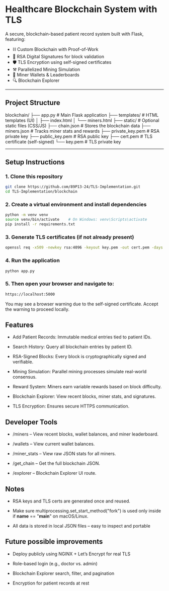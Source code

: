 # Healthcare Blockchain System with TLS

A secure, blockchain-based patient record system built with Flask, featuring:

- ⛓️ Custom Blockchain with Proof-of-Work
- 🔐 RSA Digital Signatures for block validation
- 🛡️ TLS Encryption using self-signed certificates
- ⚒️ Parallelized Mining Simulation
- 🧮 Miner Wallets & Leaderboards
- 🔍 Blockchain Explorer

---

## Project Structure
blockchain/
├── app.py # Main Flask application
├── templates/ # HTML templates (UI)
│ ├── index.html
│ └── miners.html
├── static/ # Optional static files (CSS/JS)
├── chain.json # Stores the blockchain data
├── miners.json # Tracks miner stats and rewards
├── private_key.pem # RSA private key
├── public_key.pem # RSA public key
├── cert.pem # TLS certificate (self-signed)
└── key.pem # TLS private key


---

## Setup Instructions

### 1. Clone this repository

```bash
git clone https://github.com/89P13-24/TLS-Implementation.git
cd TLS-Implementation/blockchain
```

### 2. Create a virtual environment and install dependencies
```bash
python -m venv venv
source venv/bin/activate    # On Windows: venv\Scripts\activate
pip install -r requirements.txt
```

### 3. Generate TLS certificates (if not already present)
```bash
openssl req -x509 -newkey rsa:4096 -keyout key.pem -out cert.pem -days 365 -nodes
```

### 4. Run the application
```bash
python app.py
```
### 5. Then open your browser and navigate to:

```bash
https://localhost:5000
```

 You may see a browser warning due to the self-signed certificate. Accept the warning to proceed locally.

## Features
- Add Patient Records: Immutable medical entries tied to patient IDs.

- Search History: Query all blockchain entries by patient ID.

- RSA-Signed Blocks: Every block is cryptographically signed and verifiable.

- Mining Simulation: Parallel mining processes simulate real-world consensus.

- Reward System: Miners earn variable rewards based on block difficulty.

- Blockchain Explorer: View recent blocks, miner stats, and signatures.

- TLS Encryption: Ensures secure HTTPS communication.
  
## Developer Tools

- /miners – View recent blocks, wallet balances, and miner leaderboard.

- /wallets – View current wallet balances.

- /miner_stats – View raw JSON stats for all miners.

- /get_chain – Get the full blockchain JSON.

- /explorer – Blockchain Explorer UI route.

##  Notes
- RSA keys and TLS certs are generated once and reused.

- Make sure multiprocessing.set_start_method("fork") is used only inside if __name__ == "__main__" on macOS/Linux.

- All data is stored in local JSON files – easy to inspect and portable

## Future possible improvements

- Deploy publicly using NGINX + Let’s Encrypt for real TLS

- Role-based login (e.g., doctor vs. admin)

- Blockchain Explorer search, filter, and pagination

- Encryption for patient records at rest







